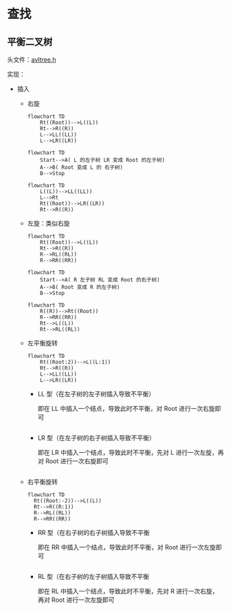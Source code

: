 # 查找

## 平衡二叉树

头文件：[avltree.h](avltree.h)

实现：

- 插入

  - 右旋

    ```mermaid
    flowchart TD
    	Rt((Root))-->L((L))
    	Rt-->R((R))
    	L-->LL((LL))
    	L-->LR((LR))
    ```
    
    ```mermaid
    flowchart TD
    	Start-->A( L 的左子树 LR 变成 Root 的左子树)
    	A-->B( Root 变成 L 的 右子树)
    	B-->Stop
    ```
    
    ```mermaid
    flowchart TD
    	L((L))-->LL((LL))
    	L-->Rt
    	Rt((Root))-->LR((LR))
    	Rt-->R((R))
    ```
    
  - 左旋：类似右旋

    ```mermaid
    flowchart TD
    	Rt((Root))-->L((L))
    	Rt-->R((R))
    	R-->RL((RL))
    	R-->RR((RR))
    ```

    ```mermaid
    flowchart TD
    	Start-->A( R 左子树 RL 变成 Root 的右子树)
    	A-->B( Root 变成 R 的左子树)
    	B-->Stop
    ```

    ```mermaid
    flowchart TD
    	R((R))-->Rt((Root))
    	R-->RR((RR))
    	Rt-->L((L))
    	Rt-->RL((RL))
    ```

  - 左平衡旋转

    ```mermaid
    flowchart TD
    	Rt((Root:2))-->L((L:1))
    	Rt-->R((R))
    	L-->LL((LL))
    	L-->LR((LR))
    ```

    - LL 型（在左子树的左子树插入导致不平衡）

      即在 LL 中插入一个结点，导致此时不平衡，对 Root 进行一次右旋即可

      ```mermaid
      
      ```

    - LR 型（在左子树的右子树插入导致不平衡）

      即在 LR 中插入一个结点，导致此时不平衡，先对 L 进行一次左旋，再对 Root 进行一次右旋即可
      
      ```mermaid
      
      ```
  
  - 右平衡旋转

      ```mermaid
      flowchart TD
      	Rt((Root:-2))-->L((L))
      	Rt-->R((R:1))
      	R-->RL((RL))
      	R-->RR((RR))
      ```
  
    - RR 型（在右子树的右子树插入导致不平衡
      
        即在 RR 中插入一个结点，导致此时不平衡，对 Root 进行一次左旋即可
      
      ```mermaid
      
      ```
      
    - RL 型（在右子树的左子树插入导致不平衡
      
        即在 RL 中插入一个结点，导致此时不平衡，先对 R 进行一次右旋，再对 Root 进行一次左旋即可
        
        ```mermaid
        ```
        
        
